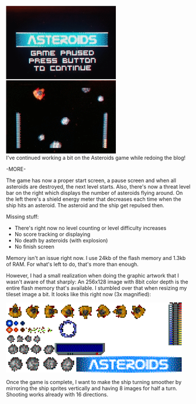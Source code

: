 <img class="floatleft" src="/inc/posts/asteroids-002.png" />
<img class="floatleft" src="/inc/posts/asteroids-001.png" />

<br clear="both" />
I've continued working a bit on the Asteroids game while redoing the blog!

-MORE-

The game has now a proper start screen, a pause screen and when all asteroids
are destroyed, the next level starts. Also, there's now a threat level bar on the 
right which displays the number of asteroids flying around. On the left there's
a shield energy meter that decreases each time when the ship hits an asteroid. 
The asteroid and the ship get repulsed then.

Missing stuff:

* There's right now no level counting or
level difficulty increases
* No score tracking or displaying
* No death by asteroids (with explosion)
* No finish screen

Memory isn't an issue right now. I use 24kb of the flash memory and 1.3kb of RAM. 
For what's left to do, that's more than enough. 

However, I had a small realization when doing the graphic artwork that I wasn't aware
of that sharply: An 256x128 image with 8bit color depth is the entire flash memory that's available. 
I stumbled over that when resizing my tileset image a bit. It looks like this right now (3x magnified):

<img src="/inc/posts/asteroids-003.png" width="480" height="192" class='center' />

Once the game is complete, I want to make the ship turning smoother by mirroring the ship sprites 
vertically and having 8 images for half a turn. Shooting works already with 16 directions.
